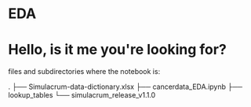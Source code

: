 # EDA
# Hello, is it me you're looking for?


files and subdirectories where the notebook is:

.
├── Simulacrum-data-dictionary.xlsx
├── cancerdata_EDA.ipynb
├── lookup_tables
└── simulacrum_release_v1.1.0